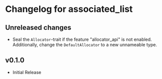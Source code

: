 # Changelog for associated_list

## Unreleased changes

- Seal the `Allocator`-trait if the feature "allocator_api" is not enabled.
    Additionally, change the `DefaultAllocator` to a new unnameable type.

## v0.1.0

- Initial Release
